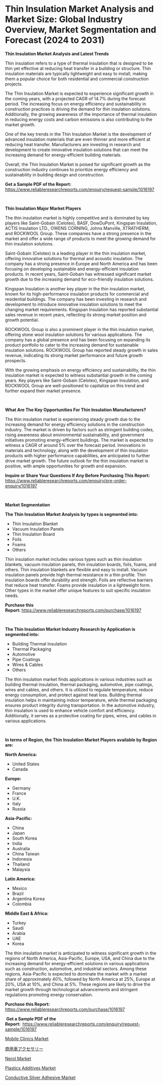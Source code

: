 <p><h1>Thin Insulation Market Analysis and Market Size: Global Industry Overview, Market Segmentation and Forecast (2024 to 2031)</h1></p><p><strong>Thin Insulation Market Analysis and Latest Trends</strong></p>
<p><p>Thin insulation refers to a type of thermal insulation that is designed to be thin yet effective at reducing heat transfer in a building or structure. Thin insulation materials are typically lightweight and easy to install, making them a popular choice for both residential and commercial construction projects.</p><p>The Thin Insulation Market is expected to experience significant growth in the coming years, with a projected CAGR of 14.7% during the forecast period. The increasing focus on energy efficiency and sustainability in construction practices is driving the demand for thin insulation solutions. Additionally, the growing awareness of the importance of thermal insulation in reducing energy costs and carbon emissions is also contributing to the market growth.</p><p>One of the key trends in the Thin Insulation Market is the development of advanced insulation materials that are even thinner and more efficient at reducing heat transfer. Manufacturers are investing in research and development to create innovative insulation solutions that can meet the increasing demand for energy-efficient building materials.</p><p>Overall, the Thin Insulation Market is poised for significant growth as the construction industry continues to prioritize energy efficiency and sustainability in building design and construction.</p></p>
<p><strong>Get a Sample PDF of the Report:&nbsp;</strong> <a href="https://www.reliableresearchreports.com/enquiry/request-sample/1016197">https://www.reliableresearchreports.com/enquiry/request-sample/1016197</a></p>
<p>&nbsp;</p>
<p><strong>Thin Insulation Major Market Players</strong></p>
<p><p>The thin insulation market is highly competitive and is dominated by key players like Saint-Gobain (Celotex), BASF, DowDuPont, Kingspan Insulation, ACTIS Insulation LTD., OWENS CORNING, Johns Manville, XTRATHERM, and ROCKWOOL Group. These companies have a strong presence in the market and offer a wide range of products to meet the growing demand for thin insulation solutions.</p><p>Saint-Gobain (Celotex) is a leading player in the thin insulation market, offering innovative solutions for thermal and acoustic insulation. The company has a strong presence in Europe and North America and has been focusing on developing sustainable and energy-efficient insulation products. In recent years, Saint-Gobain has witnessed significant market growth due to the increasing demand for eco-friendly insulation solutions.</p><p>Kingspan Insulation is another key player in the thin insulation market, known for its high-performance insulation products for commercial and residential buildings. The company has been investing in research and development to introduce innovative insulation solutions to meet the changing market requirements. Kingspan Insulation has reported substantial sales revenue in recent years, reflecting its strong market position and growth potential.</p><p>ROCKWOOL Group is also a prominent player in the thin insulation market, offering stone wool insulation solutions for various applications. The company has a global presence and has been focusing on expanding its product portfolio to cater to the increasing demand for sustainable insulation solutions. ROCKWOOL Group has reported steady growth in sales revenue, indicating its strong market performance and future growth prospects.</p><p>With the growing emphasis on energy efficiency and sustainability, the thin insulation market is expected to witness substantial growth in the coming years. Key players like Saint-Gobain (Celotex), Kingspan Insulation, and ROCKWOOL Group are well-positioned to capitalize on this trend and further expand their market presence.</p></p>
<p>&nbsp;</p>
<p><strong>What Are The Key Opportunities For Thin Insulation Manufacturers?</strong></p>
<p><p>The thin insulation market is experiencing steady growth due to the increasing demand for energy efficiency solutions in the construction industry. The market is driven by factors such as stringent building codes, rising awareness about environmental sustainability, and government initiatives promoting energy-efficient buildings. The market is expected to witness a CAGR of around 5% over the forecast period. Innovations in materials and technology, along with the development of thin insulation products with higher performance capabilities, are anticipated to further drive market growth. The future outlook for the thin insulation market is positive, with ample opportunities for growth and expansion.</p></p>
<p><strong>Inquire or Share Your Questions If Any Before Purchasing This Report:</strong> <a href="https://www.reliableresearchreports.com/enquiry/pre-order-enquiry/1016197">https://www.reliableresearchreports.com/enquiry/pre-order-enquiry/1016197</a></p>
<p>&nbsp;</p>
<p><strong>Market Segmentation</strong></p>
<p><strong>The Thin Insulation Market Analysis by types is segmented into:</strong></p>
<p><ul><li>Thin Insulation Blanket</li><li>Vacuum Insulation Panels</li><li>Thin Insulation Board</li><li>Foils</li><li>Foams</li><li>Others</li></ul></p>
<p><p>Thin insulation market includes various types such as thin insulation blankets, vacuum insulation panels, thin insulation boards, foils, foams, and others. Thin insulation blankets are flexible and easy to install. Vacuum insulation panels provide high thermal resistance in a thin profile. Thin insulation boards offer durability and strength. Foils are reflective barriers that reduce heat transfer. Foams provide insulation in a lightweight form. Other types in the market offer unique features to suit specific insulation needs.</p></p>
<p><strong>Purchase this Report:&nbsp;</strong><a href="https://www.reliableresearchreports.com/purchase/1016197">https://www.reliableresearchreports.com/purchase/1016197</a></p>
<p>&nbsp;</p>
<p><strong>The Thin Insulation Market Industry Research by Application is segmented into:</strong></p>
<p><ul><li>Building Thermal Insulation</li><li>Thermal Packaging</li><li>Automotive</li><li>Pipe Coatings</li><li>Wires & Cables</li><li>Others</li></ul></p>
<p><p>The thin insulation market finds applications in various industries such as building thermal insulation, thermal packaging, automotive, pipe coatings, wires and cables, and others. It is utilized to regulate temperature, reduce energy consumption, and protect against heat loss. Building thermal insulation helps in maintaining indoor temperature, while thermal packaging ensures product integrity during transportation. In the automotive industry, thin insulation is used to enhance vehicle comfort and efficiency. Additionally, it serves as a protective coating for pipes, wires, and cables in various applications.</p></p>
<p>&nbsp;</p>
<p><strong>In terms of Region, the Thin Insulation Market Players available by Region are:</strong></p>
<p>
    <p> <strong> North America: </strong>
        <ul>
            <li>United States</li>
            <li>Canada</li>
        </ul>
        </p> 
    <p> <strong> Europe: </strong>
        <ul>
            <li>Germany</li>
            <li>France</li>
            <li>U.K.</li>
            <li>Italy</li>
            <li>Russia</li>
        </ul>
        </p> 
    <p> <strong> Asia-Pacific: </strong>
        <ul>
            <li>China</li>
            <li>Japan</li>
            <li>South Korea</li>
            <li>India</li>
            <li>Australia</li>
            <li>China Taiwan</li>
            <li>Indonesia</li>
            <li>Thailand</li>
            <li>Malaysia</li>
        </ul>
        </p> 
    <p> <strong> Latin America: </strong>
        <ul>
            <li>Mexico</li>
            <li>Brazil</li>
            <li>Argentina Korea</li>
            <li>Colombia</li>
        </ul>
        </p> 
    <p> <strong> Middle East & Africa: </strong>
        <ul>
            <li>Turkey</li>
            <li>Saudi</li>
            <li>Arabia</li>
            <li>UAE</li>
            <li>Korea</li>
        </ul>
    </p>
    </p>
<p><p>The thin insulation market is anticipated to witness significant growth in the regions of North America, Asia-Pacific, Europe, USA, and China due to the increasing demand for energy-efficient solutions in various applications such as construction, automotive, and industrial sectors. Among these regions, Asia-Pacific is expected to dominate the market with a market share of approximately 40%, followed by North America at 25%, Europe at 20%, USA at 10%, and China at 5%. These regions are likely to drive the market growth through technological advancements and stringent regulations promoting energy conservation.</p></p>
<p><strong>Purchase this Report: </strong><a href="https://www.reliableresearchreports.com/purchase/1016197">https://www.reliableresearchreports.com/purchase/1016197</a></p>
<p>&nbsp;<strong>Get a Sample PDF of the Report:&nbsp;&nbsp;</strong><a href="https://www.reliableresearchreports.com/enquiry/request-sample/1016197">https://www.reliableresearchreports.com/enquiry/request-sample/1016197</a></p>
<p><strong></strong></p>
<p><p><a href="https://view.publitas.com/reportprime-1/mobile-clinics-market-size-growth-outlook-from-2023-to-2030-projecting-at-markets-trends-analysis-by-application-regional-outlook-and-revenue/">Mobile Clinics Market</a></p><p><a href="https://github.com/hwbcz413288296/Market-Research-Report-List-1/blob/main/3287030191442.md">商用車アクセサリー</a></p><p><a href="https://summer-dogwood-3e9.notion.site/Nerol-Market-Centers-on-Aspects-such-as-Market-Growth-Market-Share-Market-Opportunity-and-Project-7f2d36467a0f4ba5b50a773d93498582">Nerol Market</a></p><p><a href="https://github.com/Chiragrp22/Market-Research-Report-List-3/blob/main/plastics-additives-market.md">Plastics Additives Market</a></p><p><a href="https://github.com/derrinmiltonellis35gcl/Market-Research-Report-List-1/blob/main/conductive-silver-adhesive-market.md">Conductive Silver Adhesive Market</a></p></p>